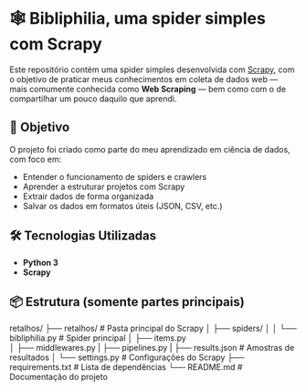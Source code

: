 # 🕸️ Bibliphilia, uma spider simples com Scrapy

Este repositório contém uma spider simples desenvolvida com [Scrapy](https://scrapy.org/), com o objetivo de praticar meus conhecimentos em coleta de dados web — mais comumente conhecida como **Web Scraping** — bem como com o de compartilhar um pouco daquilo que aprendi. 

## 🎯 Objetivo

O projeto foi criado como parte do meu aprendizado em ciência de dados, com foco em:

- Entender o funcionamento de spiders e crawlers
- Aprender a estruturar projetos com Scrapy
- Extrair dados de forma organizada
- Salvar os dados em formatos úteis (JSON, CSV, etc.)

## 🛠️ Tecnologias Utilizadas

- **Python 3**  
- **Scrapy**

## 📦 Estrutura (somente partes principais)
retalhos/
├── retalhos/                 # Pasta principal do Scrapy
│   ├── spiders/
│   │   └── bibliphilia.py    # Spider principal
│   ├── items.py              
│   ├── middlewares.py
|   ├── pipelines.py
|   ├── results.json          # Amostras de resultados
│   └── settings.py           # Configurações do Scrapy
├── requirements.txt          # Lista de dependências
└── README.md                 # Documentação do projeto
